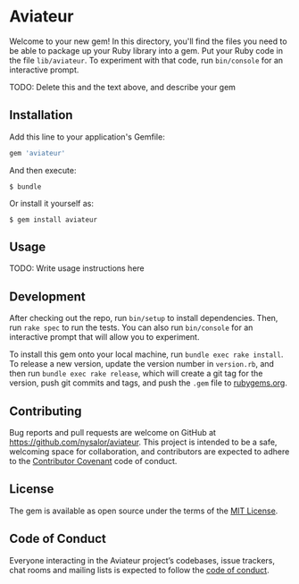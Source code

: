 # Aviateur

Welcome to your new gem! In this directory, you'll find the files you need to be able to package up your Ruby library into a gem. Put your Ruby code in the file `lib/aviateur`. To experiment with that code, run `bin/console` for an interactive prompt.

TODO: Delete this and the text above, and describe your gem

## Installation

Add this line to your application's Gemfile:

```ruby
gem 'aviateur'
```

And then execute:

    $ bundle

Or install it yourself as:

    $ gem install aviateur

## Usage

TODO: Write usage instructions here

## Development

After checking out the repo, run `bin/setup` to install dependencies. Then, run `rake spec` to run the tests. You can also run `bin/console` for an interactive prompt that will allow you to experiment.

To install this gem onto your local machine, run `bundle exec rake install`. To release a new version, update the version number in `version.rb`, and then run `bundle exec rake release`, which will create a git tag for the version, push git commits and tags, and push the `.gem` file to [rubygems.org](https://rubygems.org).

## Contributing

Bug reports and pull requests are welcome on GitHub at https://github.com/nysalor/aviateur. This project is intended to be a safe, welcoming space for collaboration, and contributors are expected to adhere to the [Contributor Covenant](http://contributor-covenant.org) code of conduct.

## License

The gem is available as open source under the terms of the [MIT License](https://opensource.org/licenses/MIT).

## Code of Conduct

Everyone interacting in the Aviateur project’s codebases, issue trackers, chat rooms and mailing lists is expected to follow the [code of conduct](https://github.com/nysalor/aviateur/blob/master/CODE_OF_CONDUCT.md).
